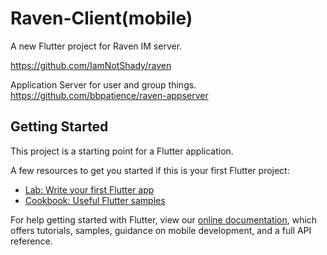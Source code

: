 # Raven-Client(mobile)

A new Flutter project for Raven IM server.

https://github.com/IamNotShady/raven

Application Server for user and group things.
https://github.com/bbpatience/raven-appserver

## Getting Started

This project is a starting point for a Flutter application.

A few resources to get you started if this is your first Flutter project:

- [Lab: Write your first Flutter app](https://flutter.io/docs/get-started/codelab)
- [Cookbook: Useful Flutter samples](https://flutter.io/docs/cookbook)

For help getting started with Flutter, view our 
[online documentation](https://flutter.io/docs), which offers tutorials, 
samples, guidance on mobile development, and a full API reference.
